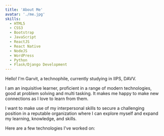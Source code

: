 ```yaml
---
title: 'About Me'
avatar: './me.jpg'
skills:
  - HTML5
  - CSS3
  - Bootstrap
  - JavaScript
  - ReactJS
  - React Native
  - NodeJS
  - WordPress
  - Python
  - Flask/Django Development
---
```


Hello! I'm Garvit, a technophile, currently studying in IIPS, DAVV.

I am an inquisitive learner, proficient in a range of modern technologies, good at problem solving and multi tasking. It makes me happy to make new connections as I love to learn from them.

I want to make use of my interpersonal skills to secure a challenging position in a reputable organization where I can explore myself and expand my learning, knowledge, and skills.

Here are a few technologies I've worked on:
